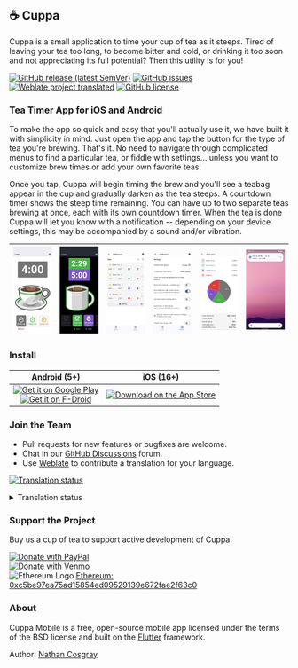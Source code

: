 ## ☕ Cuppa

Cuppa is a small application to time your cup of tea as it steeps. Tired of leaving your tea too long, to become bitter and cold, or drinking it too soon and not appreciating its full potential? Then this utility is for you!

[![GitHub release (latest SemVer)](https://img.shields.io/github/v/release/ncosgray/cuppa_mobile?label=latest%20version&sort=semver)](https://github.com/ncosgray/cuppa_mobile/releases)
[![GitHub issues](https://img.shields.io/github/issues/ncosgray/cuppa_mobile?color=red)](https://github.com/ncosgray/cuppa_mobile/issues)
[![Weblate project translated](https://img.shields.io/weblate/progress/cuppa?color=green&server=https%3A%2F%2Fhosted.weblate.org)](https://hosted.weblate.org/engage/cuppa/)
[![GitHub license](https://img.shields.io/github/license/ncosgray/cuppa_mobile?color=lightgrey)](https://github.com/ncosgray/cuppa_mobile/blob/master/LICENSE.txt)

### Tea Timer App for iOS and Android

To make the app so quick and easy that you'll actually use it, we have built it with simplicity in mind. Just open the app and tap the button for the type of tea you're brewing. That's it. No need to navigate through complicated menus to find a particular tea, or fiddle with settings... unless you want to customize brew times or add your own favorite teas.

Once you tap, Cuppa will begin timing the brew and you'll see a teabag appear in the cup and gradually darken as the tea steeps. A countdown timer shows the steep time remaining. You can have up to two separate teas brewing at once, each with its own countdown timer. When the tea is done Cuppa will let you know with a notification -- depending on your device settings, this may be accompanied by a sound and/or vibration.

<img src="https://github.com/ncosgray/cuppa_mobile/blob/master/fastlane/metadata/android/en-US/images/phoneScreenshots/1_en-US.png" width="200"/>|<img src="https://github.com/ncosgray/cuppa_mobile/blob/master/fastlane/metadata/android/en-US/images/phoneScreenshots/2_en-US.png" width="200"/>|<img src="https://github.com/ncosgray/cuppa_mobile/blob/master/fastlane/metadata/android/en-US/images/phoneScreenshots/3_en-US.png" width="200"/>|<img src="https://github.com/ncosgray/cuppa_mobile/blob/master/fastlane/metadata/android/en-US/images/phoneScreenshots/4_en-US.png" width="200"/>|<img src="https://github.com/ncosgray/cuppa_mobile/blob/master/fastlane/metadata/android/en-US/images/phoneScreenshots/5_en-US.png" width="200"/>|<img src="https://github.com/ncosgray/cuppa_mobile/blob/master/fastlane/metadata/android/en-US/images/phoneScreenshots/6_en-US.png" width="200"/>
-|-|-|-|-|-

### Install

| Android (5+) | iOS (16+) |
| :--: | :--: |
| <a href="https://play.google.com/store/apps/details?id=com.nathanatos.Cuppa"><img src="https://play.google.com/intl/en_us/badges/static/images/badges/en_badge_web_generic.png" alt="Get it on Google Play" width="206" height="80"/></a><br/><a href="https://f-droid.org/en/packages/com.nathanatos.Cuppa/"><img src="https://fdroid.gitlab.io/artwork/badge/get-it-on.png" alt="Get it on F-Droid" width="206" height="80"/></a> | <a href="https://itunes.apple.com/us/app/cuppa-tea-timer/id1241458171"><img src="https://www.nathanatos.com/images/ios-app-store-badge.png" alt="Download on the App Store" width="168" height="50"/></a> |

### Join the Team

- Pull requests for new features or bugfixes are welcome.
- Chat in our [GitHub Discussions](https://github.com/ncosgray/cuppa_mobile/discussions) forum.
- Use [Weblate](https://hosted.weblate.org/engage/cuppa/) to contribute a translation for your language.

<a href="https://hosted.weblate.org/engage/cuppa/" target="_blank" rel="noopener"><img src="https://hosted.weblate.org/widgets/cuppa/-/open-graph.png" alt="Translation status" width="400"></a>

<details>
<summary>Translation status</summary>

#### Mobile app:

[![Mobile app](https://hosted.weblate.org/widgets/cuppa/-/cuppa-mobile-app/multi-auto.svg)](https://hosted.weblate.org/projects/cuppa/cuppa-mobile-app/)

#### Android app store description:

[![Android description](https://hosted.weblate.org/widgets/cuppa/-/cuppa-mobile-app-store-android/multi-auto.svg)](https://hosted.weblate.org/projects/cuppa/cuppa-mobile-app-store-android/)
</details>

### Support the Project

Buy us a cup of tea to support active development of Cuppa.

<a href="https://paypal.me/ncosgray"><img src="https://www.nathanatos.com/images/paypal-badge.png" alt="Donate with PayPal" width="185" height="50"/></a><br/>
<a href="https://venmo.com/nathancosgray"><img src="https://www.nathanatos.com/images/venmo-badge.png" alt="Donate with Venmo" width="185" height="50"/></a><br/>
<img src="https://www.nathanatos.com/images/ethereum-logo.png" alt="Ethereum Logo" width="15" height="25"/> <a href="ethereum:0xc5be97ea75ad15854ed09529139e672fae2f63c0">Ethereum: 0xc5be97ea75ad15854ed09529139e672fae2f63c0</a><br/>

### About

Cuppa Mobile is a free, open-source mobile app licensed under the terms of the BSD license and built on the [Flutter](https://flutter.dev) framework.

Author: [Nathan Cosgray](https://www.nathanatos.com)
